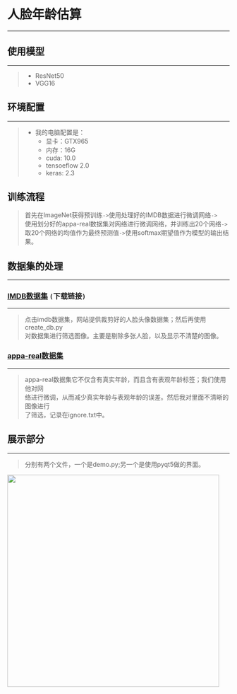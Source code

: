 # 人脸年龄估算

---
## 使用模型

---
>* ResNet50
>* VGG16

## 环境配置

---
> * 我的电脑配置是：
>    * 显卡：GTX965
>    * 内存：16G
>    * cuda: 10.0
>    * tensoeflow 2.0
>    * keras: 2.3

## 训练流程

>首先在ImageNet获得预训练`->`使用处理好的IMDB数据进行微调网络`->`  
使用划分好的appa-real数据集对网络进行微调网络，并训练出20个网络`->`  
取20个网络的均值作为最终预测值`->`使用softmax期望值作为模型的输出结果。

## 数据集的处理

---
### [IMDB数据集](https://data.vision.ee.ethz.ch/cvl/rrothe/imdb-wiki/) `(`下载链接`)`

---
>点击imdb数据集，网站提供裁剪好的人脸头像数据集；然后再使用create_db.py  
对数据集进行筛选图像。主要是剔除多张人脸，以及显示不清楚的图像。

### [appa-real数据集](http://chalearnlap.cvc.uab.es/dataset/26/description/)

---
>appa-real数据集它不仅含有真实年龄，而且含有表观年龄标签；我们使用他对网  
络进行微调，从而减少真实年龄与表观年龄的误差。然后我对里面不清晰的图像进行  
了筛选，记录在ignore.txt中。

## 展示部分

---
>分别有两个文件，一个是demo.py;另一个是使用pyqt5做的界面。

<img src="https://github.com/nablejohne/age_estimate/tree/master/ui/demo.jpg" width="480px">






  